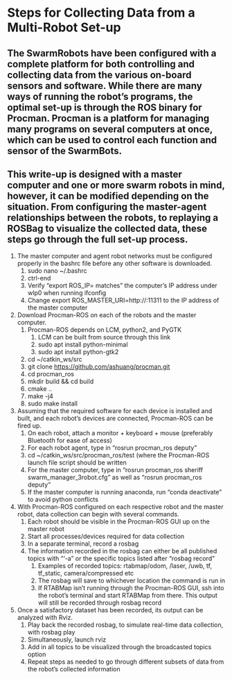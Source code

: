 # Steps for Collecting Data from a Multi-Robot Set-up

## The SwarmRobots have been configured with a complete platform for both controlling and collecting data from the various on-board sensors and software. While there are many ways of running the robot’s programs, the optimal set-up is through the ROS binary for Procman. Procman is a platform for managing many programs on several computers at once, which can be used to control each function and sensor of the SwarmBots. 

## This write-up is designed with a master computer and one or more swarm robots in mind, however, it can be modified depending on the situation. From configuring the master-agent relationships between the robots, to replaying a ROSBag to visualize the collected data, these steps go through the full set-up process.

1. The master computer and agent robot networks must be configured properly in the bashrc file before any other software is downloaded.
    1. sudo nano ~/.bashrc
    2. ctrl-end
    3. Verify “export ROS_IP=<insert IP address here> matches” the computer’s IP address under wlp0 when running ifconfig
    4. Change export ROS_MASTER_URI=http://<insert IP address here>:11311 to the IP address of the master computer
2. Download Procman-ROS on each of the robots and the master computer.
    1. Procman-ROS depends on LCM, python2, and PyGTK
        1. LCM can be built from source through this link
        2. sudo apt install python-minimal
        3. sudo apt install python-gtk2
    2. cd ~/catkin_ws/src
    3. git clone https://github.com/ashuang/procman.git
    4. cd procman_ros
    5. mkdir build && cd build
    6. cmake ..
    7. make -j4
    8. sudo make install
3. Assuming that the required software for each device is installed and built, and each robot’s devices are connected, Procman-ROS can be fired up.
    1. On each robot, attach a monitor + keyboard + mouse (preferably Bluetooth for ease of access)
    2. For each robot agent, type in “rosrun procman_ros deputy”
    3. cd ~/catkin_ws/src/procman_ros/test (where the Procman-ROS launch file script should be written
    4. For the master computer, type in “rosrun procman_ros sheriff swarm_manager_3robot.cfg” as well as “rosrun procman_ros deputy”
    5. If the master computer is running anaconda, run “conda deactivate” to avoid python conflicts
4. With Procman-ROS configured on each respective robot and the master robot, data collection can begin with several commands.
    1. Each robot should be visible in the Procman-ROS GUI up on the master robot
    2. Start all processes/devices required for data collection
    3. In a separate terminal, record a rosbag
    4. The information recorded in the rosbag can either be all published topics with “‘-a” or the specific topics listed after “rosbag record”
        1. Examples of recorded topics: rtabmap/odom, <robot name>/laser, <robot name>/uwb, tf, tf_static, camera/compressed etc
        2. The rosbag will save to whichever location the command is run in
        3. If RTABMap isn’t running through the Procman-ROS GUI, ssh into the robot’s terminal and start RTABMap from there. This output will still be recorded through rosbag record
4. Once a satisfactory dataset has been recorded, its output can be analyzed with Rviz. 
    1. Play back the recorded rosbag, to simulate real-time data collection, with rosbag play <name of recorded rosbag>
    2. Simultaneously, launch rviz
    3. Add in all topics to be visualized through the broadcasted topics option
    4. Repeat steps as needed to go through different subsets of data from the robot’s collected information
